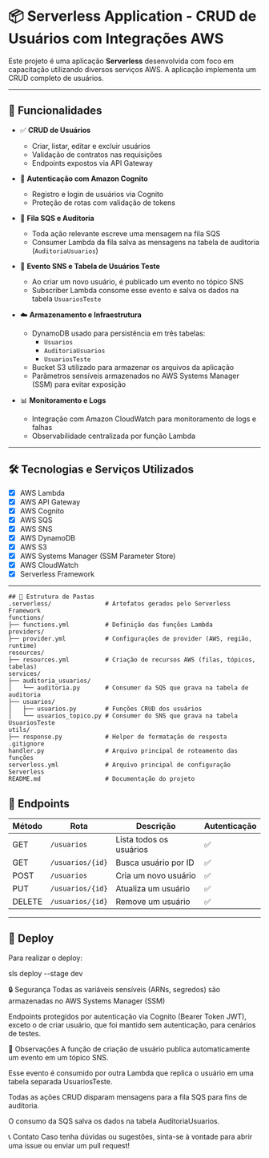 # 📦 Serverless Application - CRUD de Usuários com Integrações AWS

Este projeto é uma aplicação **Serverless** desenvolvida com foco em capacitação utilizando diversos serviços AWS. A aplicação implementa um CRUD completo de usuários.

---

## 🚀 Funcionalidades

- ✅ **CRUD de Usuários**
  - Criar, listar, editar e excluir usuários
  - Validação de contratos nas requisições
  - Endpoints expostos via API Gateway

- 🔐 **Autenticação com Amazon Cognito**
  - Registro e login de usuários via Cognito
  - Proteção de rotas com validação de tokens

- 📩 **Fila SQS e Auditoria**
  - Toda ação relevante escreve uma mensagem na fila SQS
  - Consumer Lambda da fila salva as mensagens na tabela de auditoria (`AuditoriaUsuarios`)

- 📣 **Evento SNS e Tabela de Usuários Teste**
  - Ao criar um novo usuário, é publicado um evento no tópico SNS
  - Subscriber Lambda consome esse evento e salva os dados na tabela `UsuariosTeste`

- ☁️ **Armazenamento e Infraestrutura**
  - DynamoDB usado para persistência em três tabelas:
    - `Usuarios`
    - `AuditoriaUsuarios`
    - `UsuariosTeste`
  - Bucket S3 utilizado para armazenar os arquivos da aplicação
  - Parâmetros sensíveis armazenados no AWS Systems Manager (SSM) para evitar exposição

- 📊 **Monitoramento e Logs**
  - Integração com Amazon CloudWatch para monitoramento de logs e falhas
  - Observabilidade centralizada por função Lambda

---

## 🛠️ Tecnologias e Serviços Utilizados

- [x] AWS Lambda
- [x] AWS API Gateway
- [x] AWS Cognito
- [x] AWS SQS
- [x] AWS SNS
- [x] AWS DynamoDB
- [x] AWS S3
- [x] AWS Systems Manager (SSM Parameter Store)
- [x] AWS CloudWatch
- [x] Serverless Framework

---

```plaintext
## 📁 Estrutura de Pastas
.serverless/               # Artefatos gerados pelo Serverless Framework
functions/
├── functions.yml          # Definição das funções Lambda
providers/
├── provider.yml           # Configurações de provider (AWS, região, runtime)
resources/
├── resources.yml          # Criação de recursos AWS (filas, tópicos, tabelas)
services/
├── auditoria_usuarios/
│   └── auditoria.py       # Consumer da SQS que grava na tabela de auditoria
├── usuarios/
│   ├── usuarios.py        # Funções CRUD dos usuários
│   └── usuarios_topico.py # Consumer do SNS que grava na tabela UsuariosTeste
utils/
├── response.py            # Helper de formatação de resposta
.gitignore
handler.py                 # Arquivo principal de roteamento das funções
serverless.yml             # Arquivo principal de configuração Serverless
README.md                  # Documentação do projeto
```

## 🧪 Endpoints

| Método | Rota                 | Descrição              | Autenticação |
|--------|----------------------|------------------------|--------------|
| GET    | `/usuarios`          | Lista todos os usuários | ✅ |
| GET    | `/usuarios/{id}`     | Busca usuário por ID    | ✅ |
| POST   | `/usuarios`          | Cria um novo usuário    | ✅ |
| PUT    | `/usuarios/{id}`     | Atualiza um usuário     | ✅ |
| DELETE | `/usuarios/{id}`     | Remove um usuário       | ✅ |

---

## 🧰 Deploy

Para realizar o deploy:

sls deploy --stage dev

🔒 Segurança
Todas as variáveis sensíveis (ARNs, segredos) são armazenadas no AWS Systems Manager (SSM)

Endpoints protegidos por autenticação via Cognito (Bearer Token JWT), exceto o de criar usuário, que foi mantido sem autenticação, para cenários de testes.

📌 Observações
A função de criação de usuário publica automaticamente um evento em um tópico SNS.

Esse evento é consumido por outra Lambda que replica o usuário em uma tabela separada UsuariosTeste.

Todas as ações CRUD disparam mensagens para a fila SQS para fins de auditoria.

O consumo da SQS salva os dados na tabela AuditoriaUsuarios.

📞 Contato
Caso tenha dúvidas ou sugestões, sinta-se à vontade para abrir uma issue ou enviar um pull request!


